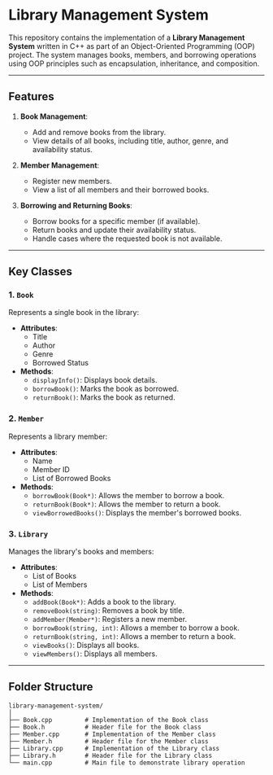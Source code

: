 # **Library Management System**

This repository contains the implementation of a **Library Management System** written in C++ as part of an Object-Oriented Programming (OOP) project. The system manages books, members, and borrowing operations using OOP principles such as encapsulation, inheritance, and composition.

---

## **Features**

1. **Book Management**:
   - Add and remove books from the library.
   - View details of all books, including title, author, genre, and availability status.

2. **Member Management**:
   - Register new members.
   - View a list of all members and their borrowed books.

3. **Borrowing and Returning Books**:
   - Borrow books for a specific member (if available).
   - Return books and update their availability status.
   - Handle cases where the requested book is not available.

---

## **Key Classes**

### **1. `Book`**
Represents a single book in the library:
- **Attributes**:
  - Title
  - Author
  - Genre
  - Borrowed Status
- **Methods**:
  - `displayInfo()`: Displays book details.
  - `borrowBook()`: Marks the book as borrowed.
  - `returnBook()`: Marks the book as returned.

### **2. `Member`**
Represents a library member:
- **Attributes**:
  - Name
  - Member ID
  - List of Borrowed Books
- **Methods**:
  - `borrowBook(Book*)`: Allows the member to borrow a book.
  - `returnBook(Book*)`: Allows the member to return a book.
  - `viewBorrowedBooks()`: Displays the member's borrowed books.

### **3. `Library`**
Manages the library's books and members:
- **Attributes**:
  - List of Books
  - List of Members
- **Methods**:
  - `addBook(Book*)`: Adds a book to the library.
  - `removeBook(string)`: Removes a book by title.
  - `addMember(Member*)`: Registers a new member.
  - `borrowBook(string, int)`: Allows a member to borrow a book.
  - `returnBook(string, int)`: Allows a member to return a book.
  - `viewBooks()`: Displays all books.
  - `viewMembers()`: Displays all members.

---

## **Folder Structure**

```plaintext
library-management-system/
│
├── Book.cpp         # Implementation of the Book class
├── Book.h           # Header file for the Book class
├── Member.cpp       # Implementation of the Member class
├── Member.h         # Header file for the Member class
├── Library.cpp      # Implementation of the Library class
├── Library.h        # Header file for the Library class
└── main.cpp         # Main file to demonstrate library operation
